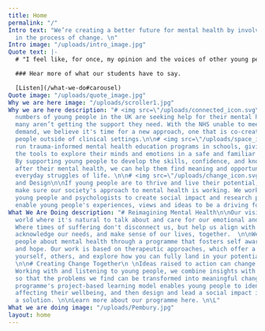 ```yaml
---
title: Home
permalink: "/"
Intro text: "We’re creating a better future for mental health by involving young people
  in the process of change. \n"
Intro image: "/uploads/intro_image.jpg"
Quote text: |-
  # "I feel like, for once, my opinion and the voices of other young people have been listened to and that they actually matter."

  ### Hear more of what our students have to say.

  [Listen](/what-we-do#carousel)
Quote image: "/uploads/quote_image.jpg"
Why we are here image: "/uploads/scroller1.jpg"
Why we are here description: "# <img src=\"/uploads/connected_icon.svg\">\n\nGrowing
  numbers of young people in the UK are seeking help for their mental health, but
  many aren’t getting the support they need. With the NHS unable to meet the rising
  demand, we believe it's time for a new approach, one that is co-created with young
  people outside of clinical settings.\n\n# <img src=\"/uploads/space_icon.svg\">\n\nWe
  run trauma-informed mental health education programs in schools, giving young people
  the tools to explore their minds and emotions in a safe and familiar environment.
  By supporting young people to develop the skills, confidence, and knowledge to look
  after their mental health, we can help them find meaning and opportunity in the
  everyday struggles of life. \n\n# <img src=\"/uploads/change_icon.svg\">Collaboration
  and Design\n\nIf young people are to thrive and live their potential, we need to
  make sure our society's approach to mental health is working. We work alongside
  young people and psychologists to create social impact and research projects that
  enable young people's experiences, views and ideas to be a driving force for change. "
What We Are Doing description: "# Reimagining Mental Health\n\nOur vision is for a
  world where it's natural to talk about and care for our emotional and mental wellbeing.
  Where times of suffering don't disconnect us, but help us align with who we are,
  acknowledge our needs, and make sense of our lives, together.  \n\nWe educate young
  people about mental health through a programme that fosters self awareness, connection,
  and hope. Our work is based on therapeutic approaches, which offer a chance to understand
  yourself, others, and explore how you can fully land in your potential, with integrity.
  \n\n# Creating Change Together\n \nIdeas raised to action can change the world.
  Working with and listening to young people, we combine insights with social action
  so that the problems we find can be transformed into meaningful change. \n\nOur
  programme's project-based learning model enables young people to identify key issues
  affecting their wellbeing, and then design and lead a social impact initiative as
  a solution. \n\nLearn more about our programme here. \n\L"
What we are doing image: "/uploads/Pembury.jpg"
layout: home
---
```


## 